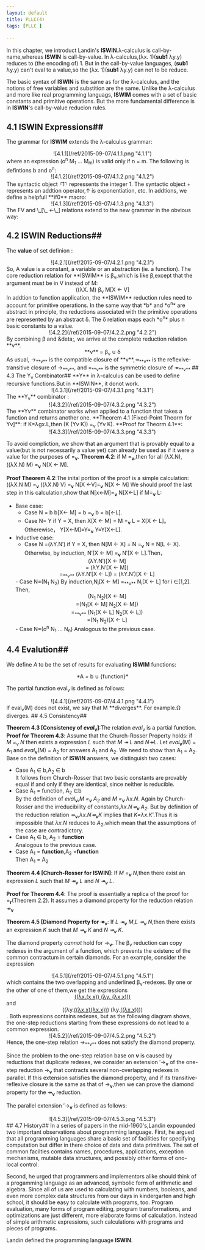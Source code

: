 ```yaml
---
layout: default
title: PLLC(4)
tags: [PLLC ]

---
```

In this chapter, we introduct Landin's **ISWIN**.&lambda;-calculus is call-by-name,whereas **ISWIN** is call-by-value.
In &lambda;-calculus,(&lambda;x. 1)(**sub1** &lambda;y.y) reduces to (the encoding of) 1. But in the call-by-value languages, (**sub1** &lambda;y.y) can't eval to a value,so the (&lambda;x. 1)(**sub1** &lambda;y.y) can not to be reduce.

The basic syntax of **ISWIN** is the same as for the &lambda;-calculus, and the notions of free variables and substition are the same. Unlike the &lambda;-calculus and more like real programming languags, **ISWIM** comes with a set of basic constants and primitive operations. But the more fundamental difference is in **ISWIN**'s call-by-value reducion rules.
## 4.1 ISWIN Expressions##
The grammar for **ISWIM** extends the &lambda;-calculus grammar:
<center> ![4.1.1](/ref/2015-09-07/4.1.1.png "4.1.1")</center>
where an expression (o<sup>n</sup> M<sub>1</sub> ... M<sub>m</sub>) is valid only if n = m. The following is defintions b and o<sup>n</sup>:
<center> ![4.1.2](/ref/2015-09-07/4.1.2.png "4.1.2")</center>
The syntactic object <sup>┌</sup>1<sup>┐</sup> repressents the integer 1. The syntactic object + represents an addtion operator,&uarr; is exponentiation, etc. In addtions, we define a helpfull **if0** macro:
<center> ![4.1.3](/ref/2015-09-07/4.1.3.png "4.1.3")</center>
The FV and \_[\_ &larr;\_] relations extend to the new grammar in the obvious way:

## 4.2 ISWIN Reductions##
The **value** of set definion :
<center>![4.2.1](/ref/2015-09-07/4.2.1.png "4.2.1")</center>
So, A value is a constant, a variable or an abstraction (ie. a function). The core reduction relation for **ISWIM** is &beta;<sub>v</sub>,which is like &beta;,except that the argument must be in V instead of M:
<center>((&lambda;X. M) &beta;<sub>v</sub> M[X &larr; V] </center>
In addtion to function application, the **ISWIM** reduction rules need to account for primitive operations. In the same way that *b* and *o<sup>n</sup>* are abstract in principle, the reductions associated with the primitive operations are represented by an abstract &delta;. The &delta; relation maps each *o<sup>n</sup>* plus n basic constants to a value.
<center>![4.2.2](/ref/2015-09-07/4.2.2.png "4.2.2")</center>
By combining &beta; and &deta;, we arrive at the complete reduction relation **v**.
<center> **v** = &beta;<sub>v</sub> &cup; &delta;</center>
As usual, &rarr;<sub>**v**</sub>  is the compatible closure of **v**,↠<sub>**v**</sub>  is the reflexive-transitive closure of &rarr;<sub>**v**</sub>, and =<sub>**v**</sub> is the symmetric closure of ↠<sub>**v**</sub>
## 4.3 The Y<sub>v</sub> Combinator##
**Y** in &lambda;-calculus can be used to define recursive functions.But in **ISWIN**, it donot work.
<center>![4.3.1](/ref/2015-09-07/4.3.1.png "4.3.1")</center>
The **Y<sub>v</sub>** combinator :
<center>![4.3.2](/ref/2015-09-07/4.3.2.png "4.3.2")</center>
The **Yv** combinator works when applied to a function that takes a function and returns another one.
**Theorem 4.1 [Fixed-Point Theorm for Yv]**: if K=&lambda;gx.L,then (K (Yv K)) =<sub>v</sub> (Yv K).
**Proof for Theorm 4.1**:
<center>![4.3.3](/ref/2015-09-07/4.3.3.png "4.3.3")</center>

To avoid compliction, we show that an argument that is provably equal to a value(but is not necessarily a value yet) can already be used as if it were a value for the purposes of =<sub>**v**</sub>.
**Theorem 4.2**: if M =<sub>**v**</sub>,then for all (&lambda;X.N),((&lambda;X.N) M) =<sub>**v**</sub> N[X &larr; M].

**Proof Theorem 4.2**:The inital portion of the proof is a simple calculation:    
((&lambda;X.N M) =<sub>**v**</sub> ((&lambda;X.N) V) =<sub>**v**</sub> N[X &larr;V]=<sub>**v**</sub> N[X &larr; M]
We should proof the last step in this calculation,show that N[x&larr;M]=<sub>**v**</sub> N[X&larr;L] if M=<sub>**v**</sub> L:

+ Base case:
    - Case N = b
    b[X&larr; M] = b =<sub>**v**</sub> b = b[&larr;L].
    - Case N= Y
    if Y = X, then X[X &larr; M] = M =<sub>**v**</sub> L = X[X &larr; L]。 Otherewise， Y[X&larr;M]=Y=<sub>**v**</sub> Y=Y[X&larr;L].
+ Inductive case:
    - Case N =(&lambda;Y.N&prime;)
    if Y = X, then N[M &larr; X] = N =<sub>**v**</sub> N = N[L &larr; X]. Otherwise, by induction, N&prime;[X &larr; M] =<sub>**v**</sub> N&prime;[X &larr; L].Then，
    <center>(&lambda;Y.N&prime;)[X &larr; M]<br>
     = (&lambda;Y.N&prime;[X &larr; M])<br>
     =<sub>**v**</sub> (&lambda;Y.N&prime;[X &larr; L])
     = (&lambda;Y.N&prime;)[X &larr; L]
    </center>
    - Case N=(N<sub>1</sub> N<sub>2</sub>)
    By induction,N<sub>i</sub>[X &larr; M] =<sub>**v**</sub> N<sub>i</sub>[X &larr; L] for i &in;[1,2]. Then,
    <center>(N<sub>1</sub> N<sub>2</sub>)[X &larr; M] <br>
    =(N<sub>1</sub>[X &larr; M] N<sub>2</sub>[X &larr; M])<br>
    =<sub>**v**</sub> (N<sub>1</sub>[X &larr; L] N<sub>2</sub>[X &larr; L])<br>
    =(N<sub>1</sub> N<sub>2</sub>)[X &larr; L]</center>
    - Case N=(o<sup>n</sup> N<sub>1</sub> ... N<sub>n</sub>)
    Analogous to the previous case.
 
## 4.4 Evalution##
We define *A* to be the set of results for evaluating **ISWIM** functions:
<center>*A = b &cup; {function}*</center>

The partial function eval<sub>v</sub> is defined as follows:
<center>![4.4.1](/ref/2015-09-07/4.4.1.png "4.4.1")</center>
If eval<sub>v</sub>(M) does not exist, we say that M **diverges**. For example.&Omega; diverges.
## 4.5 Consistency##

**Theorem 4.3 [Consistency of *eval*<sub>v</sub>]**:The relation *eval*<sub>v</sub> is a partial function.
**Proof for Theorem 4.3**: Assume that the Church-Rosser Property holds: if *M =<sub>v</sub> N* then exists a expression *L* such that *M ↠ L* and *N↠L*.
Let *eval*<sub>**v**</sub>(M) = A<sub>1</sub> and *eval*<sub>**v**</sub>(M) = A<sub>2</sub> for answers A<sub>1</sub> and A<sub>2</sub>. We need to show than A<sub>1</sub> = A<sub>2</sub>. Base on the definition of **ISWIN** answers, we distinguish two cases:

+ Case A<sub>1</sub> &in; b,A<sub>2</sub> &in; b    
It follows from Church-Rosser that two basic constants are provably equal if and only if they are identical, since neither is reducible.
+ Case A<sub>1</sub> = function, A<sub>2</sub> &in;b    
By the definition of *eval*<sub>**v**</sub>,*M =<sub>**v**</sub> A<sub>2</sub>* and *M =<sub>**v**</sub> &lambda;x.N*. Again by Church-Rosser and the irreducibility of constants,*&lambda;x.N↠<sub>**v**</sub> A<sub>2</sub>*. But by definition of the reduction relation ↠<sub>**v**</sub>,*&lambda;x.N↠<sub>**v**</sub>K* implies that *K=&lambda;x.K&prime;*.Thus it is impossible that *&lambda;x.N* reduces to *A<sub>2</sub>*,which mean that the assumptions of the case are contradictory.
+ Case A<sub>1</sub> &in; b, A<sub>2</sub> = **function**    
Analogous to the previous case.
+ Case A<sub>1</sub> = **function**,A<sub>2</sub> =**function**    
Then A<sub>1</sub> = A<sub>2</sub>

**Theorem 4.4 [Church-Rosser for ISWIN]**: If *M =<sub>**v**</sub> N*,then there exist an expression *L* such that *M ↠<sub>**v**</sub> L* and *N ↠<sub>**v**</sub> L*.

**Proof for Theorem 4.4**: The proof is essentially a replica of the proof for =<sub>**r**</sub>(Theorem 2.2). It assumes a diamond property for the reduction relation ↠<sub>**v**</sub>

**Theorem 4.5 [Diamond Property for ↠<sub>v</sub>**: If *L ↠<sub>**v**</sub> M*,*L ↠<sub>**v**</sub> N*,then there exists an expression *K* such that *M ↠<sub>**v**</sub> K* and *N ↠<sub>**v**</sub> K*.

The diamond property *cannot* hold for &rarr;<sub>**v**</sub>. The &beta;<sub>v</sub> reduction can copy redexes in the argument of a function, which prevents the existenc of the common contractum in certain diamonds.
For an example, consider the expression
<center>![4.5.1](/ref/2015-09-07/4.5.1.png "4.5.1")</center>
which contains the two overlapping and underlined &beta;<sub>v</sub>-redexes. By one or the other of one of them,we get the expressions 
<center> <u>((&lambda;x.(x x)) (&lambda;y. (&lambda;x.x)))</u></center>
and <center>((&lambda;y.<u>((&lambda;x,x)(&lambda;x.x))</u>) (&lambda;y.<u>((&lambda;x.x))</u>))</center>.
Both expressions contains redexes, but as the following diagram shows, the one-step reductions starting from these expressions do not lead to a common expression.
<center>![4.5.2](/ref/2015-09-07/4.5.2.png "4.5.2")</center>
Hence, the one-step relation &rarr;<sub>**v**</sub> does not satisfy the diamond property.

Since the problem to the one-step relation base on **v** is caused by reductions that duplicate redexes, we consider an extension &prime;&rightarrow;<sub>**v**</sub> of the one-step reduction &rarr;<sub>**v**</sub> that contracts several non-overlapping redexes in parallel. If this extension satisfies the diamond property, and if its transitive-reflexive closure is the same as that of &rarr;<sub>**v**</sub>,then we can prove the diamond property for the ↠<sub>**v**</sub> reduction.

The parallel extension &prime;&rarr;<sub>**v**</sub> is defined as follows:
<center>![4.5.3](/ref/2015-09-07/4.5.3.png "4.5.3")</center>
## 4.7 History##
In a series of papers in the mid-1960's,Landin expounded two important observations about programming language. First, he argued that all programming languages share a basic set of facilities for specifying computation but differ in there choice of data and data primitives. The set of common facilties contains names, procedures, applications, exception mechanisms, mutable data structures, and possibly other forms of ono-local control.

Second, he urged that programmers and implementors alike should think of a progamming language as an advanced, symbolic form of arithmetic and algebra. Since all of us are used to calculating with numbers, booleans, and even more complex data structures from our days in kindergarten and high school, it should be easy to calculate with programs, too. Program evaluation, many forms of program editing, program transformations, and optimizations are just different, more elaborate forms of calculation. Instead of simple arithmetic expressions, such calculations with programs and pieces of programs.

Landin defined the programming language **ISWIN**.